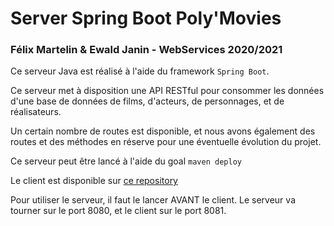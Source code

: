 # Server Spring Boot Poly'Movies

### Félix Martelin & Ewald Janin - WebServices 2020/2021

Ce serveur Java est réalisé à l'aide du framework `Spring Boot`.

Ce serveur met à disposition une API RESTful pour consommer les données d'une base de données de films, d'acteurs, de personnages, et de réalisateurs.

Un certain nombre de routes est disponible, et nous avons également des routes et des méthodes en réserve pour une éventuelle évolution du projet.

Ce serveur peut être lancé à l'aide du goal `maven deploy`

Le client est disponible sur [ce repository](https://github.com/EwaldJa/polymovies-client)

Pour utiliser le serveur, il faut le lancer AVANT le client. Le serveur va tourner sur le port 8080, et le client sur le port 8081.
